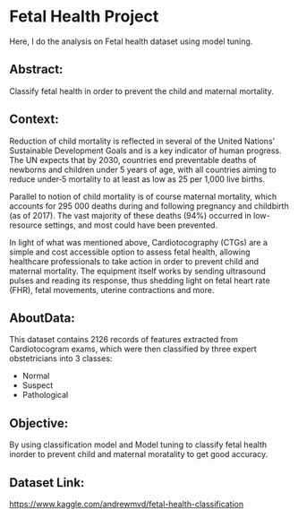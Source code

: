 # Fetal Health Project
Here, I do the analysis on Fetal health dataset using model tuning.

## Abstract:

Classify fetal health in order to prevent the child and maternal mortality.

## Context:

Reduction of child mortality is reflected in several of the United Nations’ Sustainable Development Goals and is a key indicator of human progress. The UN expects that by 2030, countries end preventable deaths of newborns and children under 5 years of age, with all countries aiming to reduce under‑5 mortality to at least as low as 25 per 1,000 live births.

Parallel to notion of child mortality is of course maternal mortality, which accounts for 295 000 deaths during and following pregnancy and childbirth (as of 2017). The vast majority of these deaths (94%) occurred in low-resource settings, and most could have been prevented.

In light of what was mentioned above, Cardiotocography (CTGs) are a simple and cost accessible option to assess fetal health, allowing healthcare professionals to take action in order to prevent child and maternal mortality. The equipment itself works by sending ultrasound pulses and reading its response, thus shedding light on fetal heart rate (FHR), fetal movements, uterine contractions and more.

## AboutData:

This dataset contains 2126 records of features extracted from Cardiotocogram exams, which were then classified by three expert obstetricians into 3 classes:

- Normal 
- Suspect 
- Pathological

## Objective:

By using classification model and Model tuning to classify fetal health inorder to prevent child and maternal moratality to get good accuracy.

## Dataset Link:

https://www.kaggle.com/andrewmvd/fetal-health-classification

